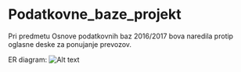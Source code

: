 # Podatkovne_baze_projekt
Pri predmetu Osnove podatkovnih baz 2016/2017 bova naredila protip oglasne deske za ponujanje prevozov.

ER diagram:
![Alt text](/relative/path/to/er.png?raw=true "Optional Title")
